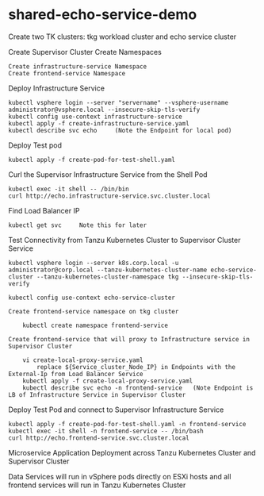 # shared-echo-service-demo

Create two TK clusters:  tkg workload cluster and echo service cluster

Create Supervisor Cluster Create Namespaces

    Create infrastructure-service Namespace
    Create frontend-service Namespace
  
Deploy Infrastructure Service

    kubectl vsphere login --server "servername" --vsphere-username administrator@vsphere.local --insecure-skip-tls-verify
    kubectl config use-context infrastructure-service
    kubectl apply -f create-infrastructure-service.yaml
    kubectl describe svc echo     (Note the Endpoint for local pod)
    
Deploy Test pod

    kubectl apply -f create-pod-for-test-shell.yaml
    
Curl the Supervisor Infrastructure Service from the Shell Pod

    kubectl exec -it shell -- /bin/bin
    curl http://echo.infrastructure-service.svc.cluster.local
  
Find Load Balancer IP

    kubectl get svc     Note this for later
  
    
Test Connectivity from Tanzu Kubernetes Cluster to Supervisor Cluster Service

    kubectl vsphere login --server k8s.corp.local -u administrator@corp.local --tanzu-kubernetes-cluster-name echo-service-cluster --tanzu-kubernetes-cluster-namespace tkg --insecure-skip-tls-verify
    
    kubectl config use-context echo-service-cluster
    
    Create frontend-service namespace on tkg cluster
    
        kubectl create namespace frontend-service
    
    Create frontend-service that will proxy to Infrastructure service in Supervisor Cluster
        
        vi create-local-proxy-service.yaml
            replace ${Service_cluster_Node_IP} in Endpoints with the External-Ip from Load Balancer Service 
        kubectl apply -f create-local-proxy-service.yaml
        kubectl describe svc echo -n frontend-service   (Note Endpoint is LB of Infrastructure Service in Supervisor Cluster
        
 Deploy Test Pod and connect to Supervisor Infrastructure Service

    kubectl apply -f create-pod-for-test-shell.yaml -n frontend-service
    kubectl exec -it shell -n frontend-service -- /bin/bash
    curl http://echo.frontend-service.svc.cluster.local
    
    
    
Microservice Application Deployment across Tanzu Kubernetes Cluster and Supervisor Cluster

Data Services will run in vSphere pods directly on ESXi hosts and all frontend services will run in Tanzu Kubernetes Cluster
        
        
    
    

  
